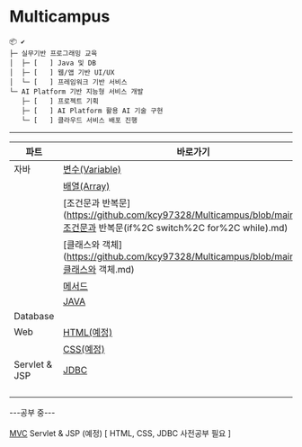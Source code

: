 # Multicampus

```
📦 ✔
├─ 실무기반 프로그래밍 교육
│  ├─ [   ] Java 및 DB 
│  ├─ [   ] 웹/앱 기반 UI/UX 
│  └─ [   ] 프레임워크 기반 서비스
└─ AI Platform 기반 지능형 서비스 개발
   ├─ [   ] 프로젝트 기획
   ├─ [   ] AI Platform 활용 AI 기술 구현
   └─ [   ] 클라우드 서비스 배포 진행
```

------

| 파트     | 바로가기 |
| -------- | -------- |
| 자바     | [변수(Variable)](https://github.com/kcy97328/Multicampus/blob/main/JAVA/변수(Variable).md) |
|    | [배열(Array)](https://github.com/kcy97328/Multicampus/blob/main/JAVA/배열(Array).md) |
|     | [조건문과 반복문](https://github.com/kcy97328/Multicampus/blob/main/JAVA/조건문과 반복문(if%2C switch%2C for%2C while).md) |
|      | [클래스와 객체](https://github.com/kcy97328/Multicampus/blob/main/JAVA/클래스와 객체.md) |
|      | [메서드](https://github.com/kcy97328/Multicampus/blob/main/JAVA/메서드(Method).md) |
|      | [JAVA](https://github.com/kcy97328/Multicampus/blob/main/JAVA/JAVA.md) |
| Database | []() |
| Web      |[HTML(예정)]() |
|           |[CSS(예정)]() |
| Servlet & JSP  | [JDBC](https://github.com/kcy97328/Multicampus/blob/main/JDBC/JDBC%20%EA%B8%B0%EB%B3%B8.md)|
|   | []()|
|   | []()|
|   | []()|
|   | []()|


---공부 중---<br><br>
[MVC](https://github.com/kcy97328/Multicampus/blob/main/MVC/MVC.md)
Servlet & JSP (예정) [ HTML, CSS, JDBC 사전공부 필요 ] 

